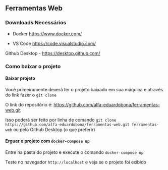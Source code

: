 ## Ferramentas Web

### Downloads Necessários

- Docker https://www.docker.com/

- VS Code https://code.visualstudio.com/

Github Desktop - https://desktop.github.com/

### Como baixar o projeto 

#### Baixar projeto

Você primeiramente deverá ter o projeto baixado em sua máquina e através do link fazer o ```git clone```

O link do repositório é: https://github.com/alfa-eduardobona/ferramentas-web.git

Isso poderá ser feito por linha de comando ```git clone https://github.com/alfa-eduardobona/ferramentas-web.git ferramentas-web``` ou pelo Github Desktop (o que preferir)

#### Erguer o projeto com ```docker-compose up```

Entre na pasta do projeto e execute o comando ```docker-compose up```

Teste no navegador ```http://localhost``` e veja se o projeto foi exibido
